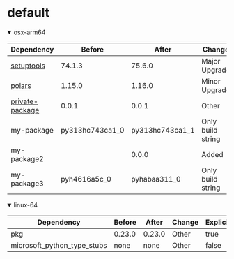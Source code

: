 # default

<details open>
<summary>osx-arm64</summary>

|Dependency|Before|After|Change|Explicit|Package|
|-|-|-|-|-|-|
|[setuptools](https://pypi.org/project/setuptools)|74.1.3|75.6.0|Major Upgrade|true|pypi|
|[polars](https://prefix.dev/channels/conda-forge/packages/polars)|1.15.0|1.16.0|Minor Upgrade|true|conda|
|[private-package](https://prefix.dev/channels/setup-pixi-test/packages/private-package)|0.0.1|0.0.1|Other|true|conda|
|my-package|py313hc743ca1_0|py313hc743ca1_1|Only build string|true|conda|
|my-package2||0.0.0|Added|false|conda|
|my-package3|pyh4616a5c_0|pyhabaa311_0|Only build string|false|conda|

</details>

<details open>
<summary>linux-64</summary>

|Dependency|Before|After|Change|Explicit|Package|
|-|-|-|-|-|-|
|pkg|0.23.0|0.23.0|Other|true|conda|
|microsoft_python_type_stubs|none|none|Other|false|pypi|

</details>

[^1]: **Bold** means explicit dependency.
[^2]: Dependency got downgraded.
